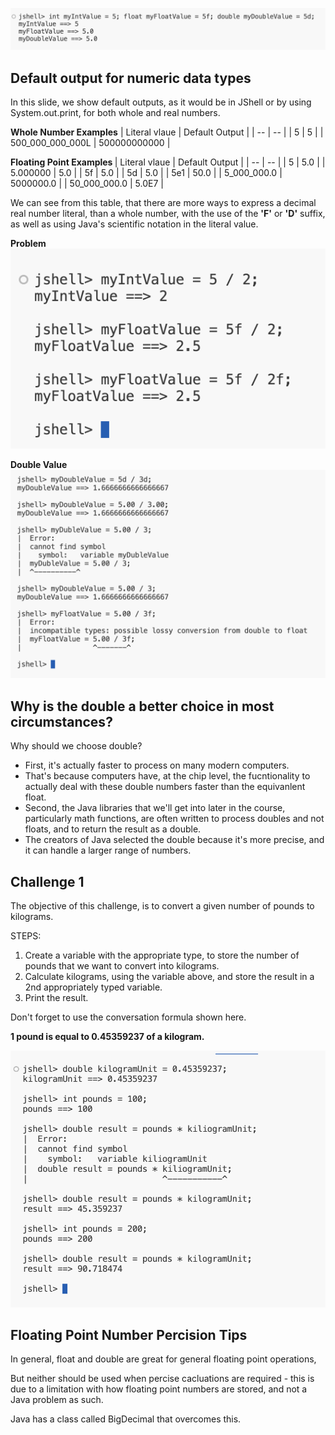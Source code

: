 ![image_1.png](image_1.png)
## Default output for numeric data types

In this slide, we show default outputs, as it would be in JShell or by using System.out.print, for both whole and real numbers.

<b> Whole Number Examples</b>
| Literal vlaue | Default Output |
| -- | -- |
| 5 | 5 |
| 500_000_000_000L | 500000000000 |

<b> Floating Point Examples </b>
| Literal vlaue | Default Output |
| -- | -- |
| 5 | 5.0 |
| 5.000000 | 5.0 |
| 5f | 5.0 |
| 5d | 5.0 |
| 5e1 | 50.0 |
| 5_000_000.0 | 5000000.0 |
| 50_000_000.0 | 5.0E7 |

We can see from this table, that there are more ways to express a decimal real number literal, than a whole number, with the use of the <b>'F'</b> or <b>'D'</b> suffix, as well as using Java's scientific notation in the literal value.

<b> Problem</b>
![image_2.png](image_2.png)

<b> Double Value</b>
![idouble_value.png](double_value.png)

## Why is the double a better choice in most circumstances?

Why should we choose double?
- First, it's actually faster to process on many modern computers. 
- That's because computers have, at the chip level, the fucntionality to actually deal with these double numbers faster than the equivanlent float.
- Second, the Java libraries that we'll get into later in the course, particularly math functions, are often written to process doubles and not floats, and to return the result as a double.
- The creators of Java selected the double because it's more precise, and it can handle a larger range of numbers.

## Challenge 1

The objective of this challenge, is to convert a given number of pounds to kilograms.

STEPS:
1. Create a variable with the appropriate type, to store the number of pounds that we want to convert into kilograms.
2. Calculate kilograms, using the variable above, and store the result in a 2nd appropriately typed variable.
3. Print the result.

Don't forget to use the conversation formula shown here.

<b>1 pound is equal to 0.45359237 of a kilogram.</b>

![challenge_1.png](challenge_1.png)

## Floating Point Number Percision Tips
In general, float and double are great for general floating point operations,

But neither should be used when percise cacluations are required - this is due to a limitation with how floating point numbers are stored, and not a Java problem as such.

Java has a class called BigDecimal that overcomes this.
